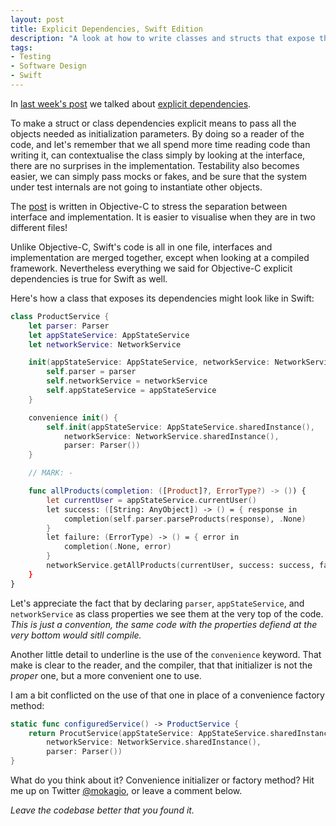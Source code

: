 ```yaml
---
layout: post
title: Explicit Dependencies, Swift Edition
description: "A look at how to write classes and structs that expose their dependencies as initialization arguments in Swift."
tags:
- Testing
- Software Design
- Swift
---
```


In [last week's post](https://www.mokacoding.com/blog/explicit-dependencies/) we talked about [explicit dependencies](https://www.mokacoding.com/blog/explicit-dependencies/).

To make a struct or class dependencies explicit means to pass all the objects needed as initialization parameters. By doing so a reader of the code, and let's remember that we all spend more time reading code than writing it, can contextualise the class simply by looking at the interface, there are no surprises in the implementation. Testability also becomes easier, we can simply pass mocks or fakes, and be sure that the system under test internals are not going to instantiate other objects.

The [post](https://www.mokacoding.com/blog/explicit-dependencies/) is written in Objective-C to stress the separation between interface and implementation. It is easier to visualise when they are in two different files!

Unlike Objective-C, Swift's code is all in one file, interfaces and implementation are merged together, except when looking at a compiled framework. Nevertheless everything we said for Objective-C explicit dependencies is true for Swift as well.

Here's how a class that exposes its dependencies might look like in Swift:

```swift
class ProductService {
    let parser: Parser
    let appStateService: AppStateService
    let networkService: NetworkService

    init(appStateService: AppStateService, networkService: NetworkService, parser: Parser) {
        self.parser = parser
        self.networkService = networkService
        self.appStateService = appStateService
    }

    convenience init() {
        self.init(appStateService: AppStateService.sharedInstance(),
            networkService: NetworkService.sharedInstance(),
            parser: Parser())
    }

    // MARK: -

    func allProducts(completion: ([Product]?, ErrorType?) -> ()) {
        let currentUser = appStateService.currentUser()
        let success: ([String: AnyObject]) -> () = { response in
            completion(self.parser.parseProducts(response), .None)
        }
        let failure: (ErrorType) -> () = { error in
            completion(.None, error)
        }
        networkService.getAllProducts(currentUser, success: success, failure: failure)
    }
}
```

Let's appreciate the fact that by declaring `parser`, `appStateService`, and `networkService` as class properties we see them at the very top of the code. _This is just a convention, the same code with the properties defiend at the very bottom would sitll compile._

Another little detail to underline is the use of the `convenience` keyword. That make is clear to the reader, and the compiler, that that initializer is not the _proper_ one, but a more convenient one to use.

I am a bit conflicted on the use of that one in place of a convenience factory method:

```swift
static func configuredService() -> ProductService {
    return ProcutService(appStateService: AppStateService.sharedInstance(),
        networkService: NetworkService.sharedInstance(),
        parser: Parser())
}
```

What do you think about it? Convenience initializer or factory method? Hit me up on Twitter [@mokagio](https://twitter.com/mokagio), or leave a comment below.

_Leave the codebase better that you found it._
